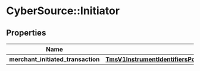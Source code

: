 # CyberSource::Initiator

## Properties
Name | Type | Description | Notes
------------ | ------------- | ------------- | -------------
**merchant_initiated_transaction** | [**TmsV1InstrumentIdentifiersPost200ResponseProcessingInformationAuthorizationOptionsInitiatorMerchantInitiatedTransaction**](TmsV1InstrumentIdentifiersPost200ResponseProcessingInformationAuthorizationOptionsInitiatorMerchantInitiatedTransaction.md) |  | [optional] 


